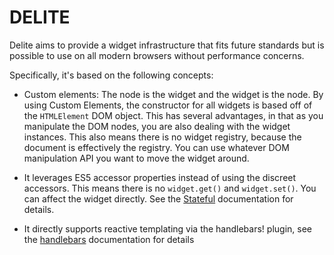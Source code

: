 # DELITE

Delite aims to provide a widget infrastructure that fits future standards but is possible
to use on all modern browsers without performance concerns.

Specifically, it's based on the following concepts:

* Custom elements: The node is the widget and the widget is the node.
  By using Custom Elements, the constructor for all widgets is based
  off of the `HTMLElement` DOM object.  This has several advantages, in that as you manipulate the DOM nodes, you are also
  dealing with the widget instances.  This also means there is no widget registry, because the document is effectively the
  registry. You can use whatever DOM manipulation API you want to move the widget around.

* It leverages ES5 accessor properties instead of using the discreet accessors.  This means there is no `widget.get()`
  and `widget.set()`.  You can affect the widget directly.   See the [Stateful](Stateful.md) documentation
  for details.

* It directly supports reactive templating via the handlebars! plugin,
  see the [handlebars](handlebars.md) documentation for details
